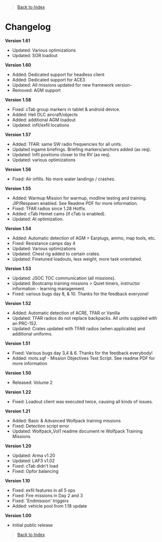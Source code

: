 > [Back to Index](https://github.com/whiztler/Wolfpack/blob/master/Readme.md)

# Changelog

**Version 1.61**
- Updated: Various optimizations
- Updated: SOR loadout

**Version 1.60**
- Added: Dedicated support for headless client
- Added: Dedicated support for ACE3
- Updated: All missions updated for new framework version- 
- Removed: AGM support

**Version 1.58**
- Fixed: cTab group markers in tablet & android device.
- Added: Heli DLC aircraft/objects
- Added: additional AGM loadout
- Updated: infil/exfil locations

**Version 1.57**
- Added: TFAR: same SW radio frequencies for all units.
- Updated ingame briefings. Briefing markers/anchors added (as req).
- Updated: Infil positions closer to the RV (as req).
- Updated: various optimizations

**Version 1.56**
- Fixed: Air infills. No more water landings / crashes.

**Version 1.55**
- Added: Warmup Mission for warmup, modline testing and training. JIP/Respawn enabled. See Readme PDF for more information.
- Fixed: TFAR radios since 1.28 Hotfix.
- Added: cTab Hemet cams (if cTab is enabled).
- Updated: AI optimization.

**Version 1.54**
- Added: Automatic detection of AGM > Earplugs, ammo, map tools, etc.
- Fixed: Resistance camps day 4
- Updated: Various optimizations
- Updated: Chest rig added to certain crates.
- Updated: Finetuned loadouts, less weight, more task orientated.

**Version 1.53**
- Updated: JSOC TOC communication (all missions).
- Updated: Bootcamp training missions > Quiet timers, instructor information - learning management.
- Fixed: various bugs day 8, & 10. Thanks for the feedback everyone!

**Version 1.52**
- Added: Automatic detection of ACRE, TFAR or Vanilla
- Updated: TFAR radios do not replace backpacks. All units supplied with an PRC-152.
- Updated: Crates updated with TFAR radios (when applicable) and additional uniforms.

**Version 1.51**
- Fixed: Various bugs day 3,4 & 6. Thanks for the feedback everybody!
- Added: mots.sqf - Mission Objectives Test Script. See readme PDF for more information

**Version 1.50**
- Released: Volume 2

**Version 1.22**
- Fixed: Loadout client was executed twice, causing all kinds of issues.

**Version 1.21**
- Added: Basic & Advanced Wolfpack training missions
- Fixed: Detection script error
- Updated: Wolfpack_Vol1 readme document re Wolfpack Training Missions

**Version 1.20**
- Updated: Arma v1.20
- Updated: LAF3 v1.02
- Fixed: cTab didn't load
- Fixed: Opfor balancing

**Version 1.10**
- Fixed: exfil features in all 5 ops
- Fixed: Fire missions in Day 2 and 3
- Fixed: 'Endmission' triggers
- Added: vehicle pool from 1.18 update

**Version 1.00**
- Initial public release

> [Back to Index](https://github.com/whiztler/Wolfpack/blob/master/Readme.md)
